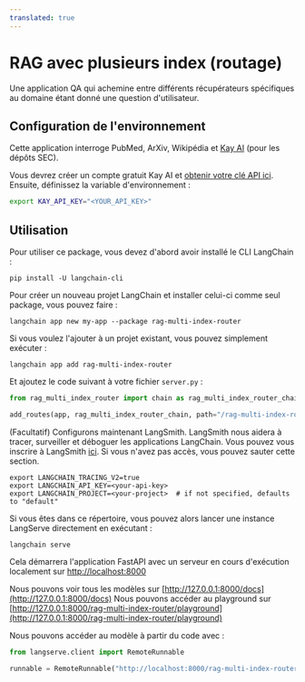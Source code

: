 ```yaml
---
translated: true
---
```


# RAG avec plusieurs index (routage)

Une application QA qui achemine entre différents récupérateurs spécifiques au domaine étant donné une question d'utilisateur.

## Configuration de l'environnement

Cette application interroge PubMed, ArXiv, Wikipédia et [Kay AI](https://www.kay.ai) (pour les dépôts SEC).

Vous devrez créer un compte gratuit Kay AI et [obtenir votre clé API ici](https://www.kay.ai).
Ensuite, définissez la variable d'environnement :

```bash
export KAY_API_KEY="<YOUR_API_KEY>"
```

## Utilisation

Pour utiliser ce package, vous devez d'abord avoir installé le CLI LangChain :

```shell
pip install -U langchain-cli
```

Pour créer un nouveau projet LangChain et installer celui-ci comme seul package, vous pouvez faire :

```shell
langchain app new my-app --package rag-multi-index-router
```

Si vous voulez l'ajouter à un projet existant, vous pouvez simplement exécuter :

```shell
langchain app add rag-multi-index-router
```

Et ajoutez le code suivant à votre fichier `server.py` :

```python
from rag_multi_index_router import chain as rag_multi_index_router_chain

add_routes(app, rag_multi_index_router_chain, path="/rag-multi-index-router")
```

(Facultatif) Configurons maintenant LangSmith.
LangSmith nous aidera à tracer, surveiller et déboguer les applications LangChain.
Vous pouvez vous inscrire à LangSmith [ici](https://smith.langchain.com/).
Si vous n'avez pas accès, vous pouvez sauter cette section.

```shell
export LANGCHAIN_TRACING_V2=true
export LANGCHAIN_API_KEY=<your-api-key>
export LANGCHAIN_PROJECT=<your-project>  # if not specified, defaults to "default"
```

Si vous êtes dans ce répertoire, vous pouvez alors lancer une instance LangServe directement en exécutant :

```shell
langchain serve
```

Cela démarrera l'application FastAPI avec un serveur en cours d'exécution localement sur
[http://localhost:8000](http://localhost:8000)

Nous pouvons voir tous les modèles sur [http://127.0.0.1:8000/docs](http://127.0.0.1:8000/docs)
Nous pouvons accéder au playground sur [http://127.0.0.1:8000/rag-multi-index-router/playground](http://127.0.0.1:8000/rag-multi-index-router/playground)

Nous pouvons accéder au modèle à partir du code avec :

```python
from langserve.client import RemoteRunnable

runnable = RemoteRunnable("http://localhost:8000/rag-multi-index-router")
```
